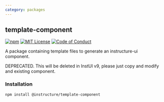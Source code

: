 ```yaml
---
category: packages
---
```


## template-component

[![npm][npm]][npm-url]
[![MIT License][license-badge]][license]
[![Code of Conduct][coc-badge]][coc]

A package containing template files to generate an instructure-ui component.

DEPRECATED. This will be deleted in InstUI v9, please just copy and modify and existing component.

### Installation

```sh
npm install @instructure/template-component
```

[npm]: https://img.shields.io/npm/v/@instructure/template-component.svg
[npm-url]: https://npmjs.com/package/@instructure/template-component
[license-badge]: https://img.shields.io/npm/l/instructure-ui.svg?style=flat-square
[license]: https://github.com/instructure/instructure-ui/blob/master/LICENSE
[coc-badge]: https://img.shields.io/badge/code%20of-conduct-ff69b4.svg?style=flat-square
[coc]: https://github.com/instructure/instructure-ui/blob/master/CODE_OF_CONDUCT.md
